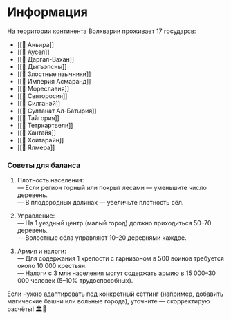 # Информация

На территории континента Волхварии проживает 17 государсв:
* [[📄 Аньира]]
* [[📄 Аусея]]
* [[📄 Даргал-Вахан]]
* [[📄 Дыгъэпсны]]
* [[📄 Злостные язычники]]
* [[📄 Империя Асмаранд]]
* [[📄 Мореславия]]
* [[📄 Святоросия]]
* [[📄 Силганэй]]
* [[📄 Султанат Ал-Батырия]]
* [[📄 Тайгория]]
* [[📄 Тетркартвели]]
* [[📄 Хантайя]]
* [[📄 Хойтарайн]]
* [[📄 Ялмера]]


### Советы для баланса

1. Плотность населения:  
    — Если регион горный или покрыт лесами — уменьшите число деревень.  
    — В плодородных долинах — увеличьте плотность сёл.
    
2. Управление:  
    — На 1 уездный центр (малый город) должно приходиться 50–70 деревень.  
    — Волостные сёла управляют 10–20 деревнями каждое.
    
3. Армия и налоги:  
    — Для содержания 1 крепости с гарнизоном в 500 воинов требуется около 10 000 крестьян.  
    — Налоги с 3 млн населения могут содержать армию в 15 000–30 000 человек (5–10% трудоспособных).
    

Если нужно адаптировать под конкретный сеттинг (например, добавить магические башни или вольные города), уточните — скорректирую расчёты! 🏛️🌾

